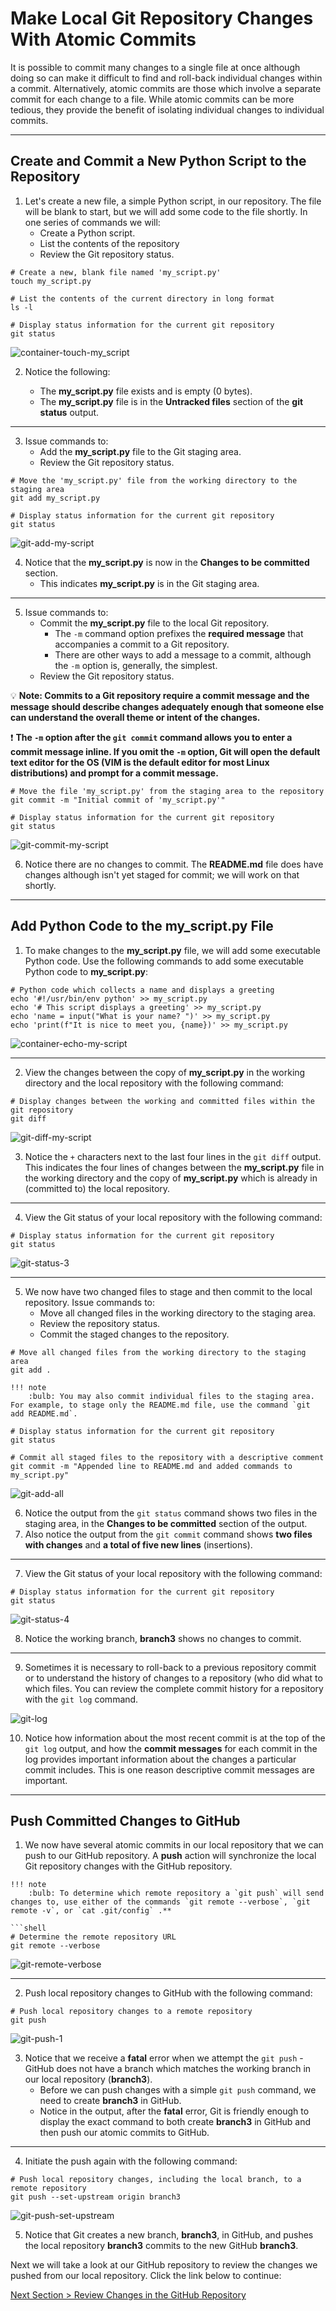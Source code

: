 # Make Local Git Repository Changes With Atomic Commits

It is possible to commit many changes to a single file at once although doing so can make it difficult to find and roll-back individual changes within a commit. Alternatively, atomic commits are those which involve a separate commit for each change to a file. While atomic commits can be more tedious, they provide the benefit of isolating individual changes to individual commits.

---

## Create and Commit a New Python Script to the Repository

1. Let's create a new file, a simple Python script, in our repository. The file will be blank to start, but we will add some code to the file shortly. In one series of commands we will:
   - Create a Python script.
   - List the contents of the repository
   - Review the Git repository status.

```shell
# Create a new, blank file named 'my_script.py'
touch my_script.py
```

```shell
# List the contents of the current directory in long format
ls -l
```

```shell
# Display status information for the current git repository
git status
```

![container-touch-my_script](../images/container-touch-my_script.png "Create a new Python script file")

2. Notice the following:

   - The **my_script.py** file exists and is empty (0 bytes).
   - The **my_script.py** file is in the **Untracked files** section of the **git status** output.

---

3. Issue commands to:
   - Add the **my_script.py** file to the Git staging area.
   - Review the Git repository status.

```shell
# Move the 'my_script.py' file from the working directory to the staging area
git add my_script.py
```

```shell
# Display status information for the current git repository
git status
```

![git-add-my-script](../images/git-add-my-script.png "Add 'my_script.py' to the staging area")

4. Notice that the **my_script.py** is now in the **Changes to be committed** section.
   - This indicates **my_script.py** is in the Git staging area.

---

5. Issue commands to:
   - Commit the **my_script.py** file to the local Git repository.
     - The `-m` command option prefixes the **required message** that accompanies a commit to a Git repository.
     - There are other ways to add a message to a commit, although the `-m` option is, generally, the simplest.
   - Review the Git repository status.

:bulb: **Note: Commits to a Git repository require a commit message and the message should describe changes adequately enough that someone else can understand the overall theme or intent of the changes.**

:exclamation: **The `-m` option after the `git commit` command allows you to enter a commit message inline.  If you omit the `-m` option, Git will open the default text editor for the OS (VIM is the default editor for most Linux distributions) and prompt for a commit message.**

```shell
# Move the file 'my_script.py' from the staging area to the repository
git commit -m "Initial commit of 'my_script.py'"
```

```shell
# Display status information for the current git repository
git status
```
![git-commit-my-script](../images/git-commit-my-script.png "Commit 'my_script.py' to the local repository")

6. Notice there are no changes to commit. The **README.md** file does have changes although isn't yet staged for commit; we will work on that shortly.

---

## Add Python Code to the my_script.py File

1. To make changes to the **my_script.py** file, we will add some executable Python code. Use the following commands to add some executable Python code to **my_script.py**:

```shell
# Python code which collects a name and displays a greeting
echo '#!/usr/bin/env python' >> my_script.py
echo '# This script displays a greeting' >> my_script.py
echo 'name = input("What is your name? ")' >> my_script.py
echo 'print(f"It is nice to meet you, {name})' >> my_script.py
```

![container-echo-my-script](../images/container-echo-my-script.png "Add code to 'my_script.py'")

---

2. View the changes between the copy of **my_script.py** in the working directory and the local repository with the following command:

```shell
# Display changes between the working and committed files within the git repository
git diff
```

![git-diff-my-script](../images/git-diff-my-script.png "Display changes between the working and committed copies of 'my_script.py'")

3. Notice the `+` characters next to the last four lines in the `git diff` output.  This indicates the four lines of changes between the **my_script.py** file in the working directory and the copy of **my_script.py** which is already in (committed to) the local repository.

---

4. View the Git status of your local repository with the following command:

```shell
# Display status information for the current git repository
git status
```

![git-status-3](../images/git-status-3.png "Display the git repository status")

---

5. We now have two changed files to stage and then commit to the local repository. Issue commands to:
   - Move all changed files in the working directory to the staging area.
   - Review the repository status.
   - Commit the staged changes to the repository.

```shell
# Move all changed files from the working directory to the staging area
git add .
```

```
!!! note
    :bulb: You may also commit individual files to the staging area.  For example, to stage only the README.md file, use the command `git add README.md`.
```

```shell
# Display status information for the current git repository
git status
```

```shell
# Commit all staged files to the repository with a descriptive comment
git commit -m "Appended line to README.md and added commands to my_script.py"
```

![git-add-all](../images/git-add-all.png "Stage and commit 'my_script.py' and 'README.md' to the repository")

6. Notice the output from the `git status` command shows two files in the staging area, in the **Changes to be committed** section of the output.
7. Also notice the output from the `git commit` command shows **two files with changes** and **a total of five new lines** (insertions).

---

7. View the Git status of your local repository with the following command:

```shell
# Display status information for the current git repository
git status
```

![git-status-4](../images/git-status-4.png "Display the git repository status")

8. Notice the working branch, **branch3** shows no changes to commit.

---

9. Sometimes it is necessary to roll-back to a previous repository commit or to understand the history of changes to a repository (who did what to which files.  You can review the complete commit history for a repository with the `git log` command.

![git-log](../images/git-log.png "Display the git commit history")

10. Notice how information about the most recent commit is at the top of the `git log` output, and how the **commit messages** for each commit in the log provides important information about the changes a particular commit includes.  This is one reason descriptive commit messages are important.

---

## Push Committed Changes to GitHub

1. We now have several atomic commits in our local repository that we can push to our GitHub repository. A **push** action will synchronize the local Git repository changes with the GitHub repository.

```
!!! note
    :bulb: To determine which remote repository a `git push` will send changes to, use either of the commands `git remote --verbose`, `git remote -v`, or `cat .git/config` .**

```shell
# Determine the remote repository URL
git remote --verbose
```

![git-remote-verbose](../images/git-remote-verbose.png "Display the remote repository URL")

---

2. Push local repository changes to GitHub with the following command:

```shell
# Push local repository changes to a remote repository
git push
```

![git-push-1](../images/git-push-1.png "Push local repository changes to GitHub")

3. Notice that we receive a **fatal** error when we attempt the `git push` - GitHub does not have a branch which matches the working branch in our local repository (**branch3**).
   - Before we can push changes with a simple `git push` command, we need to create **branch3** in GitHub.
   - Notice in the output, after the **fatal** error, Git is friendly enough to display the exact command to both create **branch3** in GitHub and then push our atomic commits to GitHub.

---

4. Initiate the push again with the following command:

```shell
# Push local repository changes, including the local branch, to a remote repository
git push --set-upstream origin branch3
```

![git-push-set-upstream](../images/git-push-set-upstream.png "Display the remote repository URL and create a remote branch named 'branch3'")

5. Notice that Git creates a new branch, **branch3**, in GitHub, and pushes the local repository **branch3** commits to the new GitHub **branch3**.

Next we will take a look at our GitHub repository to review the changes we pushed from our local repository. Click the link below to continue:

[Next Section > Review Changes in the GitHub Repository](section_10.md "Review Changes in the GitHub Repository")
